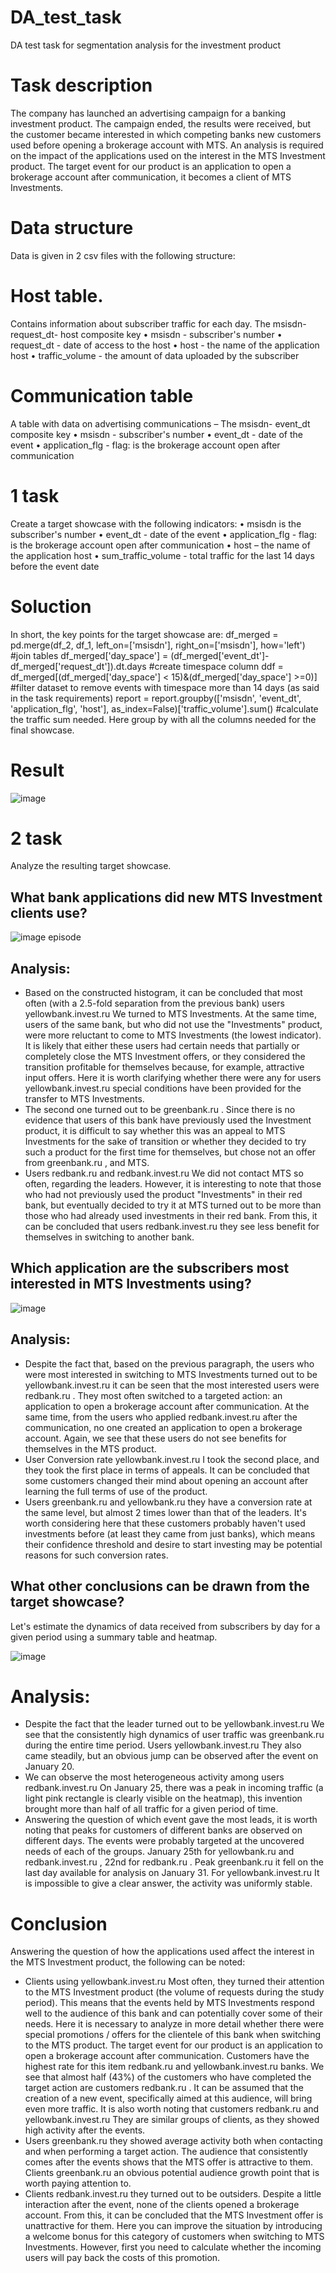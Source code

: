 # DA_test_task
DA test task for segmentation analysis for the investment product

# Task description 
The company has launched an advertising campaign for a banking investment product. The campaign
ended, the results were received, but the customer became interested in which
competing banks new customers used before opening a brokerage account with MTS.
An analysis is required on the impact of the applications used on the interest in the
MTS Investment product.
The target event for our product is an application to open a brokerage
account after communication, it becomes a client of MTS Investments.

# Data structure
Data is given in 2 csv files with the following structure:
# Host table. 
Contains information about subscriber traffic for each day.
The msisdn- request_dt- host composite key
• msisdn - subscriber's number
• request_dt - date of access to the host
• host - the name of the application host
• traffic_volume - the amount of data uploaded by the subscriber
# Communication table
A table with data on advertising communications –
The msisdn- event_dt composite key
• msisdn - subscriber's number
• event_dt - date of the event
• application_flg - flag: is the brokerage account open after communication

# 1 task 
Create a target showcase with the following indicators:
• msisdn is the subscriber's number
• event_dt - date of the event
• application_flg - flag: is the brokerage account open after communication
• host – the name of the application host
• sum_traffic_volume - total traffic for the last 14 days before the event date

# Soluction
In short, the key points for the target showcase are: 
df_merged = pd.merge(df_2, df_1, left_on=['msisdn'], right_on=['msisdn'], how='left') #join tables
df_merged['day_space'] = (df_merged['event_dt']-df_merged['request_dt']).dt.days #create timespace column
ddf = df_merged[(df_merged['day_space'] < 15)&(df_merged['day_space'] >=0)] #filter dataset to remove events with timespace more than 14 days (as said in the task requirements)
report = report.groupby(['msisdn', 'event_dt', 'application_flg', 'host'], as_index=False)['traffic_volume'].sum() #calculate the traffic sum needed. Here group by with all the columns needed for the final showcase.

# Result
![image](https://github.com/NinoVinoDomino/DA_test_task/assets/98032823/fa789655-af48-4a0d-9e1c-66923ac120d0)

# 2 task
Analyze the resulting target showcase. 
## What bank applications did new MTS Investment clients use?
  ![image](https://github.com/NinoVinoDomino/DA_test_task/assets/98032823/9330799f-bd24-4cb8-83a9-ce218e864e31)
episode
## Analysis:
- Based on the constructed histogram, it can be concluded that most often (with a 2.5-fold separation from the previous bank) users yellowbank.invest.ru We turned to MTS Investments. At the same time, users of the same bank, but who did not use the "Investments" product, were more reluctant to come to MTS Investments (the lowest indicator). It is likely that either these users had certain needs that partially or completely close the MTS Investment offers, or they considered the transition profitable for themselves because, for example, attractive input offers. Here it is worth clarifying whether there were any for users yellowbank.invest.ru special conditions have been provided for the transfer to MTS Investments.
- The second one turned out to be greenbank.ru . Since there is no evidence that users of this bank have previously used the Investment product, it is difficult to say whether this was an appeal to MTS Investments for the sake of transition or whether they decided to try such a product for the first time for themselves, but chose not an offer from greenbank.ru , and MTS.
- Users redbank.ru and redbank.invest.ru We did not contact MTS so often, regarding the leaders. However, it is interesting to note that those who had not previously used the product "Investments" in their red bank, but eventually decided to try it at MTS turned out to be more than those who had already used investments in their red bank. From this, it can be concluded that users redbank.invest.ru they see less benefit for themselves in switching to another bank.

## Which application are the subscribers most interested in MTS Investments using?
  ![image](https://github.com/NinoVinoDomino/DA_test_task/assets/98032823/63f39eb7-a363-4c1c-958b-630264a404c4)
## Analysis:
- Despite the fact that, based on the previous paragraph, the users who were most interested in switching to MTS Investments turned out to be yellowbank.invest.ru it can be seen that the most interested users were redbank.ru . They most often switched to a targeted action: an application to open a brokerage account after communication.
At the same time, from the users who applied redbank.invest.ru after the communication, no one created an application to open a brokerage account. Again, we see that these users do not see benefits for themselves in the MTS product.
- User Conversion rate yellowbank.invest.ru I took the second place, and they took the first place in terms of appeals. It can be concluded that some customers changed their mind about opening an account after learning the full terms of use of the product.
- Users greenbank.ru and yellowbank.ru they have a conversion rate at the same level, but almost 2 times lower than that of the leaders. It's worth considering here that these customers probably haven't used investments before (at least they came from just banks), which means their confidence threshold and desire to start investing may be potential reasons for such conversion rates.

## What other conclusions can be drawn from the target showcase?
  
Let's estimate the dynamics of data received from subscribers by day for a given period using a summary table and heatmap.

![image](https://github.com/NinoVinoDomino/DA_test_task/assets/98032823/ae9268f0-41dc-457d-a241-92bbc6a557ef)

# Analysis:
- Despite the fact that the leader turned out to be yellowbank.invest.ru We see that the consistently high dynamics of user traffic was greenbank.ru during the entire time period. Users yellowbank.invest.ru They also came steadily, but an obvious jump can be observed after the event on January 20.
- We can observe the most heterogeneous activity among users redbank.invest.ru On January 25, there was a peak in incoming traffic (a light pink rectangle is clearly visible on the heatmap), this invention brought more than half of all traffic for a given period of time.
- Answering the question of which event gave the most leads, it is worth noting that peaks for customers of different banks are observed on different days. The events were probably targeted at the uncovered needs of each of the groups. January 25th for yellowbank.ru and redbank.invest.ru , 22nd for redbank.ru . Peak greenbank.ru it fell on the last day available for analysis on January 31. For yellowbank.invest.ru It is impossible to give a clear answer, the activity was uniformly stable.

# Conclusion

Answering the question of how the applications used affect the interest in the MTS Investment product, the following can be noted:

- Clients using yellowbank.invest.ru Most often, they turned their attention to the MTS Investment product (the volume of requests during the study period). This means that the events held by MTS Investments respond well to the audience of this bank and can potentially cover some of their needs. Here it is necessary to analyze in more detail whether there were special promotions / offers for the clientele of this bank when switching to the MTS product.
The target event for our product is an application to open a brokerage account after communication. Customers have the highest rate for this item redbank.ru and yellowbank.invest.ru banks. We see that almost half (43%) of the customers who have completed the target action are customers redbank.ru . It can be assumed that the creation of a new event, specifically aimed at this audience, will bring even more traffic. It is also worth noting that customers redbank.ru and yellowbank.invest.ru They are similar groups of clients, as they showed high activity after the events.
- Users greenbank.ru they showed average activity both when contacting and when performing a target action. The audience that consistently comes after the events shows that the MTS offer is attractive to them. Clients greenbank.ru an obvious potential audience growth point that is worth paying attention to.
- Clients redbank.invest.ru they turned out to be outsiders. Despite a little interaction after the event, none of the clients opened a brokerage account. From this, it can be concluded that the MTS Investment offer is unattractive for them. Here you can improve the situation by introducing a welcome bonus for this category of customers when switching to MTS Investments. However, first you need to calculate whether the incoming users will pay back the costs of this promotion.


